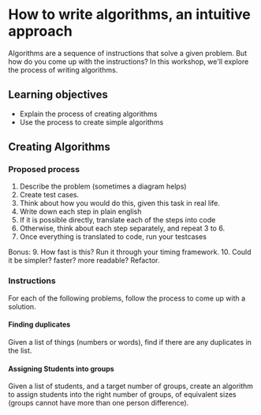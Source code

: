 # How to write algorithms, an intuitive approach

Algorithms are a sequence of instructions that solve a given problem.
But how do you come up with the instructions? In this workshop, we'll explore the process of writing algorithms.

## Learning objectives

*  Explain the process of creating algorithms
*  Use the process to create simple algorithms

## Creating Algorithms

### Proposed process

1. Describe the problem (sometimes a diagram helps)
2. Create test cases.
3. Think about how you would do this, given this task in real life.
4. Write down each step in plain english
5. If it is possible directly, translate each of the steps into code
6. Otherwise, think about each step separately, and repeat 3 to 6.
7. Once everything is translated to code, run your testcases

Bonus:
9. How fast is this? Run it through your timing framework.
10. Could it be simpler? faster? more readable? Refactor.

### Instructions

For each of the following problems, follow the process to come up with a solution.

#### Finding duplicates

Given a list of things (numbers or words), find if there are any duplicates in the list.

#### Assigning Students into groups

Given a list of students, and a target number of groups, create an algorithm to assign students into the right number of groups, of equivalent sizes (groups cannot have more than one person difference).
